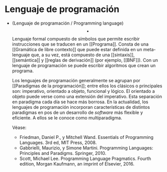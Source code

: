 # Lenguaje de programación
- (Lenguaje de programación / Programming language) $$\bullet$$ Lenguaje formal compuesto de símbolos que permite escribir instrucciones que se traducen en un [[Programa]]. Consta de una [[Gramática de libre contexto]] que puede estar definida en un meta-lenguaje que, a su vez, está compuesto de una [[sintaxis]], [[semántica]] y [[reglas de derivación]] (por ejemplo, [[BNF]]). Con un lenguaje de programación se puede escribir algoritmos que crean un programa. 
  
  Los lenguajes de programación generalmente se agrupan por [[Paradigmas de la programación]]; entre ellos los clásicos o principales son: imperativo, orientado a objeto, funcional y lógico. El orientado a objeto puede verse como una extensión del imperativo. Esta separación en paradigma cada día se hace más borrosa. En la actualidad, los lenguajes de programación incorporan características de distintos paradigmas en pos de un desarrollo de _software_ más flexible y eficiente. A ellos se le conoce como multiparadigma.
  
  Véase:
	- Friedman, Daniel P., y Mitchell Wand. Essentials of Programming Languages. 3rd ed, MIT Press, 2008.
	- Gabbrielli, Maurizio, y Simone Martini. Programming Languages: Principles and Paradigms. Springer, 2010.
	- Scott, Michael Lee. Programming Language Pragmatics. Fourth edition, Morgan Kaufmann, an imprint of Elsevier, 2016.